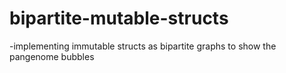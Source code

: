 # bipartite-mutable-structs

-implementing immutable structs as bipartite graphs to show the pangenome bubbles
